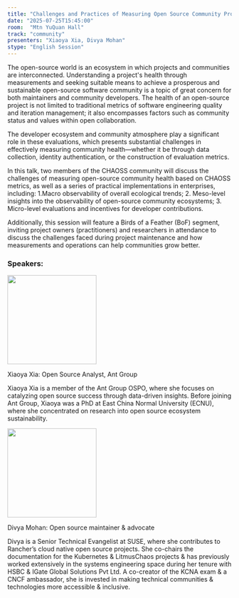 ```yaml
---
title: "Challenges and Practices of Measuring Open Source Community Project Health"
date: "2025-07-25T15:45:00"
room:  "Mtn YuQuan Hall"
track: "community"
presenters: "Xiaoya Xia, Divya Mohan"
stype: "English Session"
---
```


The open-source world is an ecosystem in which projects and communities are interconnected. Understanding a project's health through measurements and seeking suitable means to achieve a prosperous and sustainable open-source software community is a topic of great concern for both maintainers and community developers. The health of an open-source project is not limited to traditional metrics of software engineering quality and iteration management; it also encompasses factors such as community status and values within open collaboration.

The developer ecosystem and community atmosphere play a significant role in these evaluations, which presents substantial challenges in effectively measuring community health—whether it be through data collection, identity authentication, or the construction of evaluation metrics.

In this talk, two members of the CHAOSS community will discuss the challenges of measuring open-source community health based on CHAOSS metrics, as well as a series of practical implementations in enterprises, including:
 1.Macro observability of overall ecological trends;
 2. Meso-level insights into the observability of open-source community ecosystems;
 3. Micro-level evaluations and incentives for developer contributions.

Additionally, this session will feature a Birds of a Feather (BoF) segment, inviting project owners (practitioners) and researchers in attendance to discuss the challenges faced during project maintenance and how measurements and operations can help communities grow better.


### Speakers:


<img src="https://sessionize.com/image/e746-400o400o1-irRRfX45oHJUwig85uBoD.jpg" width="200" /><br/>

Xiaoya Xia: Open Source Analyst, Ant Group 

Xiaoya Xia is a member of the Ant Group OSPO, where she focuses on catalyzing open source success through data-driven insights. Before joining Ant Group, Xiaoya was a PhD at East China Normal University (ECNU), where she concentrated on research into open source ecosystem sustainability. 


<img src="https://sessionize.com/image/8870-400o400o1-PDR3hsSKRCfWb1Fbh3WVdT.jpg" width="200" /><br/>

Divya Mohan: Open source maintainer & advocate

Divya is a Senior Technical Evangelist at SUSE, where she contributes to Rancher’s cloud native open source projects. She co-chairs the documentation for the Kubernetes & LitmusChaos projects & has previously worked extensively in the systems engineering space during her tenure with HSBC & IGate Global Solutions Pvt Ltd. A co-creator of the KCNA exam & a CNCF ambassador, she is invested in making technical communities & technologies more accessible & inclusive.
